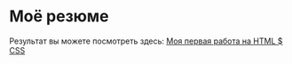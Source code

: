 # Моё резюме
Результат вы можете посмотреть здесь:
[Моя первая работа на HTML $ CSS](https://smartfox32.github.io/resume/)
